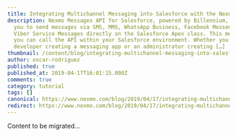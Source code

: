 ```yaml
---
title: Integrating Multichannel Messaging into Salesforce with the Nexmo Messages API
description: Nexmo Messages API for Salesforce, powered by Billennium, enables
  you to send messages via SMS, MMS, WhatsApp Business, Facebook Messenger, and
  Viber Service Messages directly on the Salesforce Apex class. This means that
  you can call the API within your Salesforce environment. Whether you are a
  developer creating a messaging app or an administrator creating […]
thumbnail: /content/blog/integrating-multichannel-messaging-into-salesforce-with-nexmo-messages-api/unnamed-1.png
author: oscar-rodriguez
published: true
published_at: 2019-04-17T16:01:15.000Z
comments: true
category: tutorial
tags: []
canonical: https://www.nexmo.com/blog/2019/04/17/integrating-multichannel-messaging-into-salesforce-with-nexmo-messages-api
redirect: https://www.nexmo.com/blog/2019/04/17/integrating-multichannel-messaging-into-salesforce-with-nexmo-messages-api
---
```


Content to be migrated...

